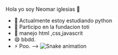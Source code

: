 Hola yo soy Neomar iglesias 👋


- 🌱 Actualmente estoy estudiando python
- 👯 Participo en la fundacion toti
- 🤔 manejo html ,css,javascrit
- 😄 bbdd.
- ⚡ Poo.
-->
 ![Snake animation](https://github.com/neoca/neoca/blob/output/github-contribution-grid-snake.svg)

